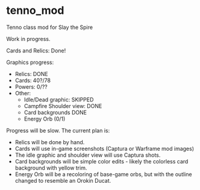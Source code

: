 # tenno_mod
Tenno class mod for Slay the Spire

Work in progress. 

Cards and Relics: Done!

Graphics progress:

* Relics: DONE
* Cards: 40?/78
* Powers: 0/??
* Other: 
    * Idle/Dead graphic: SKIPPED
    * Campfire Shoulder view: DONE
    * Card backgrounds DONE
    * Energy Orb (0/1)

Progress will be slow. The current plan is:

* Relics will be done by hand.
* Cards will use in-game screenshots (Captura or Warframe mod images)
* The idle graphic and shoulder view will use Captura shots.
* Card backgrounds will be simple color edits - likely the colorless card
background with yellow trim.
* Energy Orb will be a recoloring of base-game orbs, but with the outline
changed to resemble an Orokin Ducat. 
